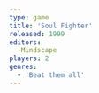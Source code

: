 ```yaml
---
type: game
title: 'Soul Fighter'
released: 1999
editors: 
  -Mindscape
players: 2
genres:
  - 'Beat them all'
---
```

